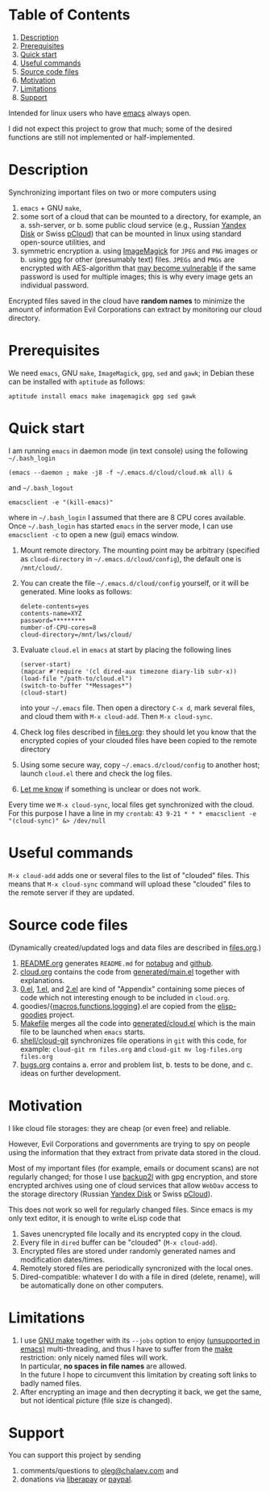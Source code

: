 
# Table of Contents

1.  [Description](#orgc4119a3)
2.  [Prerequisites](#org8bfa011)
3.  [Quick start](#org886c69d)
4.  [Useful commands](#org83c407f)
5.  [Source code files](#org84efe34)
6.  [Motivation](#org1fcc6ea)
7.  [Limitations](#org7ab4962)
8.  [Support](#orgd015821)

Intended for linux users who have [emacs](https://www.gnu.org/software/emacs/) always open.

I did not expect this project to grow that much;
some of the desired functions are still not implemented or half-implemented.


<a id="orgc4119a3"></a>

# Description

Synchronizing important files on two or more computers using

1.  `emacs` + GNU `make`,
2.  some sort of a cloud that can be mounted to a directory, for example, an
    a. ssh-server, or
    b. some public cloud service (e.g., Russian [Yandex Disk](https://disk.yandex.com/) or Swiss [pCloud](https://www.pcloud.com)) that can be mounted in linux
       using standard open-source utilities,
    and
3.  symmetric encryption
    a. using [ImageMagick](https://imagemagick.org/) for `JPEG` and `PNG` images or
    b. using [gpg](https://www.gnupg.org/) for other (presumably text) files.
    `JPEGs` and `PNGs` are encrypted with AES-algorithm that [may become vulnerable](https://imagemagick.org/script/cipher.php) if the same password is used for multiple images; this is why every image gets an individual password.

Encrypted files saved in the cloud have **random names** to minimize the amount of information Evil Corporations can extract by monitoring our cloud directory.


<a id="org8bfa011"></a>

# Prerequisites

We need `emacs`, GNU `make`, `ImageMagick`, `gpg`, `sed` and `gawk`; in Debian these can be installed with `aptitude` as follows:

    aptitude install emacs make imagemagick gpg sed gawk


<a id="org886c69d"></a>

# Quick start

I am running `emacs` in daemon mode (in text console) using the following `~/.bash_login`

    (emacs --daemon ; make -j8 -f ~/.emacs.d/cloud/cloud.mk all) &

and `~/.bash_logout`

    emacsclient -e "(kill-emacs)"

where in `~/.bash_login` I assumed that there are 8 CPU cores available.
Once  `~/.bash_login` has started  `emacs` in the server mode,
I can use `emacsclient -c` to open a new (gui) emacs window.

1.  Mount remote directory. The mounting point may be arbitrary (specified as `cloud-directory` in `~/.emacs.d/cloud/config`), the default one is `/mnt/cloud/`.
2.  You can create the file `~/.emacs.d/cloud/config` yourself, or it will be generated. Mine looks as follows:
    
        delete-contents=yes
        contents-name=XYZ
        password=*********
        number-of-CPU-cores=8
        cloud-directory=/mnt/lws/cloud/
3.  Evaluate `cloud.el` in `emacs` at start by placing the following lines
    
        (server-start)
        (mapcar #'require '(cl dired-aux timezone diary-lib subr-x))
        (load-file "/path-to/cloud.el")
        (switch-to-buffer "*Messages*")
        (cloud-start)
    
    into your `~/.emacs` file.
    Then open a directory `C-x d`, mark several files, and cloud them with `M-x cloud-add`. Then `M-x cloud-sync`.
4.  Check log files described in [files.org](files.org): they should let you know that the encrypted copies of your clouded files have been copied to the remote directory
5.  Using some secure way, copy `~/.emacs.d/cloud/config` to another host; launch `cloud.el` there and check the log files.
6.  [Let me know](https://github.com/chalaev/cloud/issues/new/choose) if something is unclear or does not work.

Every time we `M-x cloud-sync`, local files get synchronized with the cloud. For this purpose I have a line in my `crontab`:
`43 9-21 * * * emacsclient -e "(cloud-sync)" &> /dev/null`


<a id="org83c407f"></a>

# Useful commands

`M-x cloud-add` adds one or several files to the list of "clouded" files. This means that `M-x cloud-sync` command will upload these "clouded" files to the remote server if
they are updated.


<a id="org84efe34"></a>

# Source code files

(Dynamically created/updated logs and data files are described in [files.org](files.org).)

1.  [README.org](README.org) generates `README.md` for [notabug](https://notabug.org/shalaev/emacs-cloud) and [github](https://github.com/chalaev/cloud).
2.  [cloud.org](cloud.org) contains the code from [generated/main.el](generated/main.el) together with explanations.
3.  [0.el](0.el), [1.el](1.el), and [2.el](2.el) are kind of "Appendix" containing some pieces of code which not interesting enough to be included in `cloud.org`.
4.  goodies/{[macros](goodies/macros.el),[functions](goodies/functions.el),[logging](goodies/logging.el)}.el are copied from the [elisp-goodies](https://notabug.org/shalaev/elisp-goodies) project.
5.  [Makefile](Makefile) merges all the code into [generated/cloud.el](generated/cloud.el) which is the main file to be launched when `emacs` starts.
6.  [shell/cloud-git](shell/cloud-git) synchronizes file operations in `git` with this code, for example:
    `cloud-git rm files.org` and `cloud-git mv log-files.org files.org`
7.  [bugs.org](bugs.org) contains
    a. error and problem list,
    b. tests to be done, and
    c. ideas on further development.


<a id="org1fcc6ea"></a>

# Motivation

I like cloud file storages: they are cheap (or even free) and reliable.

However, Evil Corporations and governments are trying to spy on people using the information
that they extract from private data stored in the cloud.

Most of my important files (for example, emails or document scans) are not regularly changed;
for those I use [backup2l](https://github.com/gkiefer/backup2l) with gpg encryption, and store encrypted archives
using one of cloud services that allow `WebDav` access to the storage directory (Russian [Yandex Disk](https://disk.yandex.com/) or Swiss [pCloud](https://www.pcloud.com)).

This does not work so well for regularly changed files.
Since emacs is my only text editor, it is enough to write eLisp code that

1.  Saves unencrypted file locally and its encrypted copy in the cloud.
2.  Every file in `dired` buffer can be "clouded" (`M-x cloud-add`).
3.  Encrypted files are stored under randomly generated names and modification dates/times.
4.  Remotely stored files are periodically syncronized with the local ones.
5.  Dired-compatible: whatever I do with a file in dired (delete, rename), will be automatically done on other computers.


<a id="org7ab4962"></a>

# Limitations

1.  I use [GNU make](https://www.gnu.org/software/make/) together with its `--jobs` option to enjoy [(unsupported in emacs)](https://www.emacswiki.org/emacs/EmacsLispLimitations) multi-threading, and thus
    I have to suffer from the [make](https://www.gnu.org/software/make/) restriction: only nicely named files will work.  
    In particular, **no spaces in file names** are allowed.  
    In the future I hope to circumvent this limitation by creating soft links to badly named files.
2.  After encrypting an image and then decrypting it back, we get the same, but not identical picture (file size is changed).


<a id="orgd015821"></a>

# Support

You can support this project by sending

1.  comments/questions to [oleg@chalaev.com](mailto:oleg@chalaev.com) and
2.  donations via [liberapay](https://liberapay.com/shalaev/donate) or [paypal](https://www.paypal.com/paypalme/chalaev).

